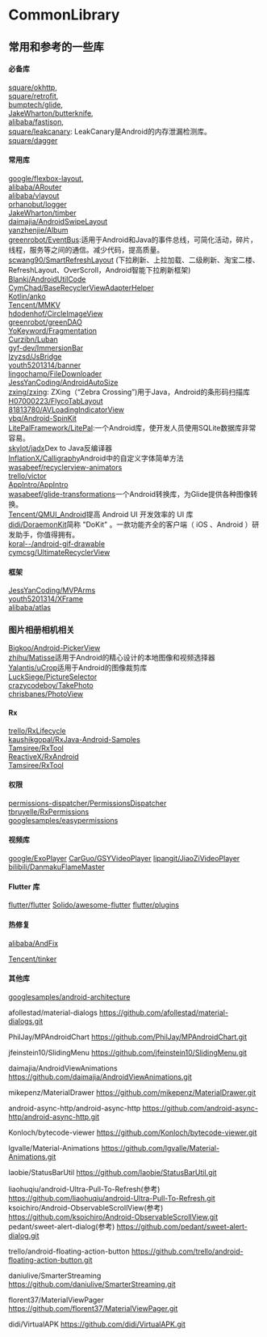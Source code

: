 # CommonLibrary

## 常用和参考的一些库

#### 必备库

[square/okhttp](https://github.com/square/okhttp.git), <br>
[square/retrofit](https://github.com/square/retrofit.git),<br> 
[bumptech/glide](https://github.com/bumptech/glide.git), <br>
[JakeWharton/butterknife](https://github.com/JakeWharton/butterknife.git),<br> 
[alibaba/fastjson](https://github.com/alibaba/fastjson.git), <br>
[square/leakcanary](https://github.com/square/leakcanary.git): LeakCanary是Android的内存泄漏检测库。<br>
[square/dagger](https://github.com/square/dagger.git)

#### 常用库
[google/flexbox-layout](https://github.com/google/flexbox-layout.git), <br>
[alibaba/ARouter](https://github.com/alibaba/ARouter.git)<br>
[alibaba/vlayout](https://github.com/alibaba/vlayout.git)<br>
[orhanobut/logger](https://github.com/orhanobut/logger.git)<br>
[JakeWharton/timber](https://github.com/JakeWharton/timber.git)<br>
[daimajia/AndroidSwipeLayout](https://github.com/daimajia/AndroidSwipeLayout.git)<br>
[yanzhenjie/Album](https://github.com/yanzhenjie/Album.git)<br>
[greenrobot/EventBus](https://github.com/greenrobot/EventBus.git):适用于Android和Java的事件总线，可简化活动，碎片，线程，服务等之间的通信。减少代码，提高质量。<br>
[scwang90/SmartRefreshLayout](https://github.com/scwang90/SmartRefreshLayout.git) (下拉刷新、上拉加载、二级刷新、淘宝二楼、RefreshLayout、OverScroll，Android智能下拉刷新框架)<br>
[Blankj/AndroidUtilCode](https://github.com/Blankj/AndroidUtilCode.git)<br>
[CymChad/BaseRecyclerViewAdapterHelper](https://github.com/CymChad/BaseRecyclerViewAdapterHelper.git)<br>
[Kotlin/anko](https://github.com/Kotlin/anko.git)<br>
[Tencent/MMKV](https://github.com/Tencent/MMKV.git)<br>
[hdodenhof/CircleImageView](https://github.com/hdodenhof/CircleImageView.git)<br>
[greenrobot/greenDAO](https://github.com/greenrobot/greenDAO.git)<br>
[YoKeyword/Fragmentation](https://github.com/YoKeyword/Fragmentation.git)<br>
[Curzibn/Luban](https://github.com/Curzibn/Luban.git)<br>
[gyf-dev/ImmersionBar](https://github.com/gyf-dev/ImmersionBar.git)<br>
[lzyzsd/JsBridge](https://github.com/lzyzsd/JsBridge.git)<br>
[youth5201314/banner](https://github.com/youth5201314/banner.git)<br>
[lingochamp/FileDownloader](https://github.com/lingochamp/FileDownloader.git)<br>
[JessYanCoding/AndroidAutoSize](https://github.com/JessYanCoding/AndroidAutoSize.git)<br>
[zxing/zxing](https://github.com/zxing/zxing.git): ZXing（“Zebra Crossing”)用于Java，Android的条形码扫描库<br>
[H07000223/FlycoTabLayout](https://github.com/H07000223/FlycoTabLayout.git)<br>
[81813780/AVLoadingIndicatorView](https://github.com/81813780/AVLoadingIndicatorView.git)<br>
[ybq/Android-SpinKit](https://github.com/ybq/Android-SpinKit.git)<br>
[LitePalFramework/LitePal](https://github.com/LitePalFramework/LitePal.git):一个Android库，使开发人员使用SQLite数据库非常容易。<br>
[skylot/jadx](https://github.com/skylot/jadx.git)Dex to Java反编译器<br>
[InflationX/Calligraphy](https://github.com/InflationX/Calligraphy.git)Android中的自定义字体简单方法<br>
[wasabeef/recyclerview-animators](https://github.com/wasabeef/recyclerview-animators.git)<br>
[trello/victor](https://github.com/trello/victor.git)<br>
[AppIntro/AppIntro](https://github.com/AppIntro/AppIntro.git)<br>
[wasabeef/glide-transformations](https://github.com/wasabeef/glide-transformations.git)一个Android转换库，为Glide提供各种图像转换。<br>
[Tencent/QMUI_Android](https://github.com/Tencent/QMUI_Android.git)提高 Android UI 开发效率的 UI 库<br>
[didi/DoraemonKit](https://github.com/didi/DoraemonKit.git)简称 "DoKit" 。一款功能齐全的客户端（ iOS 、Android ）研发助手，你值得拥有。<br>
[koral--/android-gif-drawable](https://github.com/koral--/android-gif-drawable.git)<br>
[cymcsg/UltimateRecyclerView](https://github.com/cymcsg/UltimateRecyclerView.git)<br>




#### 框架

[JessYanCoding/MVPArms](https://github.com/JessYanCoding/MVPArms.git)<br>
[youth5201314/XFrame](https://github.com/youth5201314/XFrame.git)<br>
[alibaba/atlas](https://github.com/alibaba/atlas.git)<br>





### 图片相册相机相关
[Bigkoo/Android-PickerView](https://github.com/Bigkoo/Android-PickerView.git)<br>
[zhihu/Matisse](https://github.com/zhihu/Matisse.git)适用于Android的精心设计的本地图像和视频选择器<br>
[Yalantis/uCrop](https://github.com/Yalantis/uCrop.git)适用于Android的图像裁剪库<br>
[LuckSiege/PictureSelector](https://github.com/LuckSiege/PictureSelector.git)<br>
[crazycodeboy/TakePhoto](https://github.com/crazycodeboy/TakePhoto.git)<br>
[chrisbanes/PhotoView](https://github.com/chrisbanes/PhotoView.git)<br>



#### Rx

[trello/RxLifecycle](https://github.com/trello/RxLifecycle.git)<br>
[kaushikgopal/RxJava-Android-Samples](https://github.com/kaushikgopal/RxJava-Android-Samples.git)<br>
[Tamsiree/RxTool](https://github.com/Tamsiree/RxTool.git)<br>
[ReactiveX/RxAndroid](https://github.com/ReactiveX/RxAndroid.git)<br>
[Tamsiree/RxTool](https://github.com/Tamsiree/RxTool.git)<br>

#### 权限
[permissions-dispatcher/PermissionsDispatcher](https://github.com/permissions-dispatcher/PermissionsDispatcher.git)<br>
[tbruyelle/RxPermissions](https://github.com/tbruyelle/RxPermissions.git)<br>
[googlesamples/easypermissions](https://github.com/googlesamples/easypermissions.git)<br>







#### 视频库
[google/ExoPlayer](https://github.com/google/ExoPlayer.git)
[CarGuo/GSYVideoPlayer](https://github.com/CarGuo/GSYVideoPlayer.git)
[lipangit/JiaoZiVideoPlayer](https://github.com/lipangit/JiaoZiVideoPlayer.git)
[bilibili/DanmakuFlameMaster](https://github.com/bilibili/DanmakuFlameMaster.git)


#### Flutter 库
[flutter/flutter](https://github.com/flutter/flutter.git) 
[Solido/awesome-flutter](https://github.com/Solido/awesome-flutter.git)
[flutter/plugins](https://github.com/flutter/plugins.git)


#### 热修复

[alibaba/AndFix](https://github.com/alibaba/AndFix.git)

[Tencent/tinker](https://github.com/Tencent/tinker.git)


#### 其他库

[googlesamples/android-architecture](https://github.com/googlesamples/android-architecture.git)



afollestad/material-dialogs
https://github.com/afollestad/material-dialogs.git


PhilJay/MPAndroidChart
https://github.com/PhilJay/MPAndroidChart.git

jfeinstein10/SlidingMenu
https://github.com/jfeinstein10/SlidingMenu.git

daimajia/AndroidViewAnimations
https://github.com/daimajia/AndroidViewAnimations.git

mikepenz/MaterialDrawer
https://github.com/mikepenz/MaterialDrawer.git

android-async-http/android-async-http
https://github.com/android-async-http/android-async-http.git

Konloch/bytecode-viewer
https://github.com/Konloch/bytecode-viewer.git


lgvalle/Material-Animations
https://github.com/lgvalle/Material-Animations.git

laobie/StatusBarUtil
https://github.com/laobie/StatusBarUtil.git

liaohuqiu/android-Ultra-Pull-To-Refresh(参考)
https://github.com/liaohuqiu/android-Ultra-Pull-To-Refresh.git
ksoichiro/Android-ObservableScrollView(参考)
https://github.com/ksoichiro/Android-ObservableScrollView.git
pedant/sweet-alert-dialog(参考)
https://github.com/pedant/sweet-alert-dialog.git

trello/android-floating-action-button
https://github.com/trello/android-floating-action-button.git

daniulive/SmarterStreaming
https://github.com/daniulive/SmarterStreaming.git

florent37/MaterialViewPager
https://github.com/florent37/MaterialViewPager.git

didi/VirtualAPK
https://github.com/didi/VirtualAPK.git
